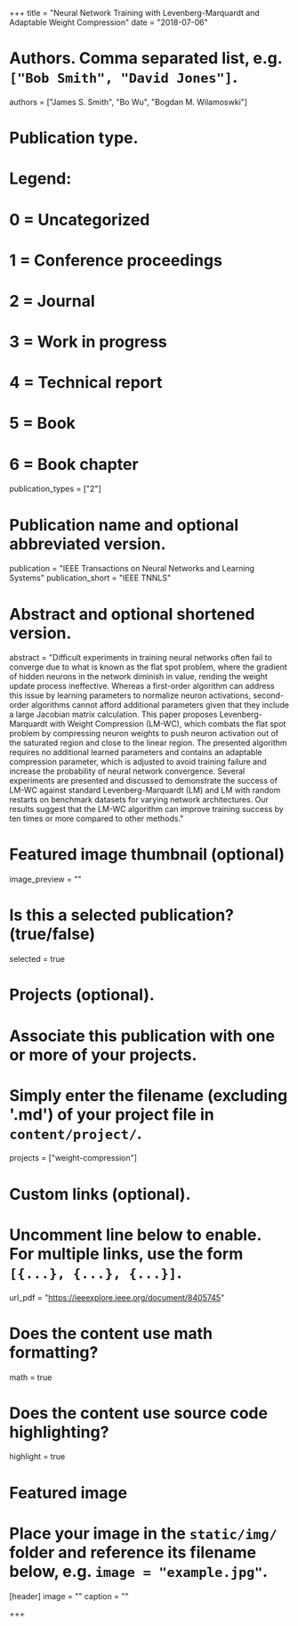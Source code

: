+++
title = "Neural Network Training with Levenberg-Marquardt and Adaptable Weight Compression"
date = "2018-07-06"

# Authors. Comma separated list, e.g. `["Bob Smith", "David Jones"]`.
authors = ["James S. Smith", "Bo Wu", "Bogdan M. Wilamoswki"]

# Publication type.
# Legend:
# 0 = Uncategorized
# 1 = Conference proceedings
# 2 = Journal
# 3 = Work in progress
# 4 = Technical report
# 5 = Book
# 6 = Book chapter
publication_types = ["2"]

# Publication name and optional abbreviated version.
publication = "IEEE Transactions on Neural Networks and Learning Systems"
publication_short = "IEEE TNNLS"

# Abstract and optional shortened version.
abstract = "Difficult experiments in training neural networks often fail to converge due to what is known as the flat spot problem, where the gradient of hidden neurons in the network diminish in value, rending the weight update process ineffective. Whereas a first-order algorithm can address this issue by learning parameters to normalize neuron activations, second-order algorithms cannot afford additional parameters given that they include a large Jacobian matrix calculation. This paper proposes Levenberg-Marquardt with Weight Compression (LM-WC), which combats the flat spot problem by compressing neuron weights to push neuron activation out of the saturated region and close to the linear region. The presented algorithm requires no additional learned parameters and contains an adaptable compression parameter, which is adjusted to avoid training failure and increase the probability of neural network convergence. Several experiments are presented and discussed to demonstrate the success of LM-WC against standard Levenberg-Marquardt (LM) and LM with random restarts on benchmark datasets for varying network architectures. Our results suggest that the LM-WC algorithm can improve training success by ten times or more compared to other methods."

# Featured image thumbnail (optional)
image_preview = ""

# Is this a selected publication? (true/false)
selected = true

# Projects (optional).
#   Associate this publication with one or more of your projects.
#   Simply enter the filename (excluding '.md') of your project file in `content/project/`.
projects = ["weight-compression"]

# Custom links (optional).
#   Uncomment line below to enable. For multiple links, use the form `[{...}, {...}, {...}]`.
url_pdf = "https://ieeexplore.ieee.org/document/8405745"

# Does the content use math formatting?
math = true

# Does the content use source code highlighting?
highlight = true

# Featured image
# Place your image in the `static/img/` folder and reference its filename below, e.g. `image = "example.jpg"`.
[header]
image = ""
caption = ""

+++

